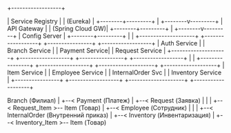 +------------------+

| Service Registry |
|    (Eureka)      |
+--------+---------+
|
+--------v---------+
|    API Gateway   |
| (Spring Cloud GW)|
+--------+---------+
|
+--------v---------+
| Config Server    |
+--------+---------+
|
|
+--------------------+    +------------------+    +----------------+    +------------------+
|     Auth Service   |    |   Branch Service |    | Payment Service|    | Request Service  |
+--------------------+    +------------------+    +----------------+    +------------------+
|
|
+----------------+    +------------------+    +--------------------+    +-------------------+
|   Item Service |    | Employee Service |    | InternalOrder Svc  |    | Inventory Service |
+----------------+    +------------------+    +--------------------+    +-------------------+

Branch (Филиал)
|
+--< Payment (Платеж)
|
+--< Request (Заявка)
|       |
|       +--< Request_Item >-- Item (Товар)
|
+--< Employee (Сотрудник)
|       |
|       +--< InternalOrder (Внутренний приказ)
|
+--< Inventory (Инвентаризация)
|
+--< Inventory_Item >-- Item (Товар)
